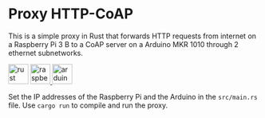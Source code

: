 # Proxy HTTP-CoAP

This is a simple proxy in Rust that forwards HTTP requests from internet on a Raspberry Pi 3 B to a CoAP server on a Arduino MKR 1010 through 2 ethernet subnetworks.

<a href="https://www.rust-lang.org" target="_blank" rel="noreferrer"><img src="https://upload.wikimedia.org/wikipedia/commons/thumb/d/d5/Rust_programming_language_black_logo.svg/480px-Rust_programming_language_black_logo.svg.png" alt="rust" width="40" height="40"/></a>
<a href="https://www.raspberrypi.com" target="_blank" rel="noreferrer"> <img src="https://www.raspberrypi.com/app/uploads/2022/02/COLOUR-Raspberry-Pi-Symbol-Registered.png" alt="raspberry" width="40" height="40"/> </a> 
<a href="https://www.arduino.cc" target="_blank" rel="noreferrer"> <img src="https://cdn.worldvectorlogo.com/logos/arduino-1.svg" alt="arduino" width="40" height="40"/> </a> 

Set the IP addresses of the Raspberry Pi and the Arduino in the `src/main.rs` file.
Use `cargo run` to compile and run the proxy.